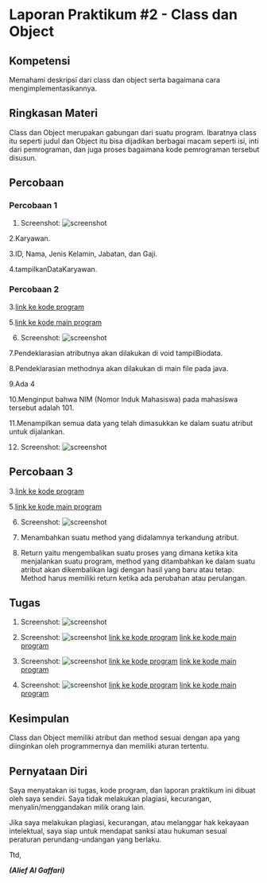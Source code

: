 # Laporan Praktikum #2 - Class dan Object

## Kompetensi

Memahami deskripsi dari class dan object serta bagaimana cara mengimplementasikannya.

## Ringkasan Materi

Class dan Object merupakan gabungan dari suatu program. Ibaratnya class itu seperti judul dan Object itu bisa dijadikan berbagai macam seperti isi, inti dari pemrograman, dan juga proses bagaimana kode pemrograman tersebut disusun.

## Percobaan

### Percobaan 1

1. Screenshot:
![screenshot](img2/Percobaan1-Nomor1.PNG)

2.Karyawan.

3.ID, Nama, Jenis Kelamin, Jabatan, dan Gaji.

4.tampilkanDataKaryawan.

### Percobaan 2

3.[link ke kode program](../../src/2_Class_dan_Object/Percobaan2/Mahasiswa1841720149Alief.java)

5.[link ke kode main program](../../src/2_Class_dan_Object/Percobaan2/MainMahasiswa1841720149Alief.java)

6. Screenshot:
![screenshot](img2/Percobaan2-Nomor6.PNG)

7.Pendeklarasian atributnya akan dilakukan di void tampilBiodata.

8.Pendeklarasian methodnya akan dilakukan di main file pada java.

9.Ada 4

10.Menginput bahwa NIM (Nomor Induk Mahasiswa) pada mahasiswa tersebut adalah 101.

11.Menampilkan semua data yang telah dimasukkan ke dalam suatu atribut untuk dijalankan.

12. Screenshot:
![screenshot](img2/Percobaan2-Nomor12.PNG)


## Percobaan 3

3.[link ke kode program](../../src/2_Class_dan_Object/Percobaan3/Barang1841720149AliefAG.java)

5.[link ke kode main program](../../src/2_Class_dan_Object/Percobaan3/TestBarang1841720149Alief.java)

6. Screenshot:
![screenshot](img2/Percobaan3-Nomor6.PNG)

7. Menambahkan suatu method yang didalamnya terkandung atribut.

8. Return yaitu mengembalikan suatu proses yang dimana ketika kita menjalankan suatu program, method yang ditambahkan ke dalam suatu atribut akan dikembalikan lagi dengan hasil yang baru atau tetap. Method harus memiliki return ketika ada perubahan atau perulangan.

## Tugas

1. Screenshot:
![screenshot](img2/Tugas-Nomor1.PNG)

2. Screenshot:
![screenshot](img2/Tugas-Nomor2.PNG)
[link ke kode program](../../src/2_Class_dan_Object/Tugas1/SewaGame1841720149Alief.java)
[link ke kode main program](../../src/2_Class_dan_Object/Tugas1/SewaGameMain1841720149Alief.java)

3. Screenshot:
![screenshot](img2/Tugas-Nomor3.PNG)
[link ke kode program](../../src/2_Class_dan_Object/Tugas2/Lingkaran1841720149Alief.java)
[link ke kode main program](../../src/2_Class_dan_Object/Tugas2/LingkaranMain1841720149Alief.java)

4. Screenshot:
![screenshot](img2/Tugas-Nomor4.PNG)
[link ke kode program](../../src/2_Class_dan_Object/Tugas3/DiscountPackage1841720149Alief.java)
[link ke kode main program](../../src/2_Class_dan_Object/Tugas3/DiscountPackageMain1841720149Alief.java)

## Kesimpulan

Class dan Object memiliki atribut dan method sesuai dengan apa yang diinginkan oleh programmernya dan memiliki aturan tertentu.

## Pernyataan Diri

Saya menyatakan isi tugas, kode program, dan laporan praktikum ini dibuat oleh saya sendiri. Saya tidak melakukan plagiasi, kecurangan, menyalin/menggandakan milik orang lain.

Jika saya melakukan plagiasi, kecurangan, atau melanggar hak kekayaan intelektual, saya siap untuk mendapat sanksi atau hukuman sesuai peraturan perundang-undangan yang berlaku.

Ttd,

***(Alief Al Gaffari)***